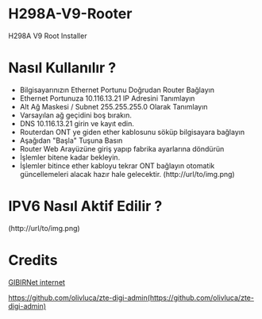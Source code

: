 # H298A-V9-Rooter
H298A V9 Root Installer

# Nasıl Kullanılır ?

- Bilgisayarınızın Ethernet Portunu Doğrudan Router Bağlayın
- Ethernet Portunuza 10.116.13.21 IP Adresini Tanımlayın
- Alt Ağ Maskesi / Subnet 255.255.255.0 Olarak Tanımlayın
- Varsayılan ağ geçidini boş bırakın.
- DNS 10.116.13.21 girin ve kayıt edin.
- Routerdan ONT ye giden ether kablosunu söküp bilgisayara bağlayın
- Aşağıdan "Başla" Tuşuna Basın
- Router Web Arayüzüne giriş yapıp fabrika ayarlarına döndürün
- İşlemler bitene kadar bekleyin.
- İşlemler bitince ether kabloyu tekrar ONT bağlayın otomatik güncellemeleri alacak hazır hale gelecektir.
(http://url/to/img.png)

# IPV6 Nasıl Aktif Edilir ?
(http://url/to/img.png)

# Credits
[GIBIRNet internet](https://gibir.net.tr)

https://github.com/olivluca/zte-digi-admin(https://github.com/olivluca/zte-digi-admin)


